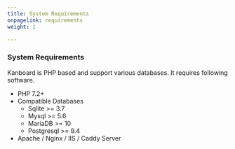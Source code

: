 ```yaml
---
title: System Requirements
onpagelink: requirements
weight: 1

---
```


### **System Requirements**

Kanboard is PHP based and support various databases. It requires following software.

*   PHP 7.2+
*   Compatible Databases
    *   Sqlite >= 3.7
    *   Mysql >= 5.6
    *   MariaDB >= 10
    *   Postgresql >= 9.4
*   Apache / Nginx / IIS / Caddy Server

